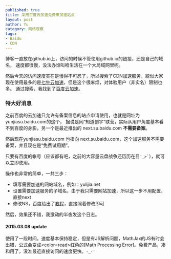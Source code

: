 ```yaml
---
published: true
title: 采用百度云加速免费来加速站点
layout: post
author: Yu 
category: 网络观察
tags:
- Baidu
- CDN
---
```


博客一直放在github.io上，访问的时候不管使用github.io的链接，还是自己的域名，
速度都很慢，没法办谁叫咱生活在一个大局域网里呢。

然后今天的访问速度实在是慢得不可忍了，所以搜索了CDN加速服务，貌似大家现在使用最多的是[七牛云加速](https://portal.qiniu.com/signup?code=3llo7m7u16dea "注册邀请链接")，但是这个很麻烦，对体验用户（非实名）限制也多。 通过搜索，我找到了[百度云加速](http://next.su.baidu.com/ "百度云加速")。

### 特大好消息

之前百度的云加速只允许有备案信息的站点申请使用，也就是网址为yunjiasu.baidu.com的这个， 据说是同<q>知道创宇</q>联营，实际从用户角度基本看不到百度的身影，另一个是最近推出的 next.su.baidu.com **不需要备案**。

然后现在yunjiasu.baidu.com 也指向 next.su.baidu.com，这个加速服务不需要备案，并且现在是<q>免费试用期</q>。

只要有百度的帐号（应该都有吧，之前的大容量云盘战争还历历在目<code>'_>`</code>），就可以立即使用。

操作也非常的简单，一共三步：

- 填写需要加速的网站域名，例如：yulijia.net
- 设置需要加速服务的子域名，由于我只需要网站加速，所以这一步不用配置，直接next
- 修改NS，百度给出了[教程](http://next.su.baidu.com/help/#NS%E4%BF%AE%E6%94%B9%E6%95%99%E7%A8%8B/page/1 "百度云加速NS修改教程")，直接照着修改即可

然后，效果还不错，我激动的半夜发这个日志。

#### 2015.03.08 update

使用了一段时间，速度基本保持稳定，但是有JS解析问题，MathJax的JS有时会出错，公式会变成<color=read>红色的[Math Processing Error]</color>。免费产品，凑和用了，没准最近直接访问的速度更快。<code>-_-'</code>

